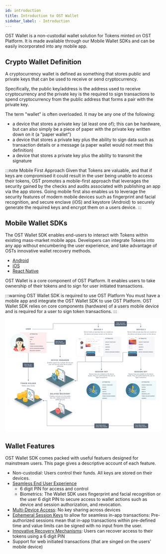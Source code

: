 ```yaml
---
id: introduction
title: Introduction to OST Wallet
sidebar_label: - Introduction
---
```


OST Wallet is a non-custodial wallet solution for Tokens minted on OST Platform. It is made available through our Mobile Wallet SDKs and can be easily incorporated into any mobile app.

## Crypto Wallet Definition
A cryptocurrency wallet is defined as something that stores public and private keys that can be used to receive or send cryptocurrency. 

Specifically, the public key/address is the address used to receive cryptocurrency and the private key is the required to sign transactions to spend cryptocurrency from the public address that forms a pair with the private key.

The term "wallet" is often overloaded. It may be any one of the following: 
* a device that stores a private key (at least one of); this can be hardware, but can also simply be a piece of paper with the private key written down on it (a “paper wallet”) 
* a device that stores a private key plus the ability to sign data such as transaction details or a message (a paper wallet would not meet this definition) 
* a device that stores a private key plus the ability to transmit the signature

:::note Mobile First Approach
Given that Tokens are valuable, and that if keys are compromised it could result in the user being unable to access their tokens, OST promotes a mobile-first approach that leverages the security gained by the checks and audits associated with publishing an app via the app stores. Going mobile first also enables us to leverage the security features of modern mobile devices such as fingerprint and facial recognition, and secure enclave (iOS) and keystore (Android) to securely generate the required keys and encrypt them on a users device.
:::

## Mobile Wallet SDKs
The OST Wallet SDK enables end-users to interact with Tokens within existing mass-market mobile apps. Developers can integrate Tokens into any app without encumbering the user experience, and take advantage of OSTs innovative wallet recovery methods.

* [Android](/platform/docs/sdk/mobile-wallet-sdks/android/) 
* [iOS](/platform/docs/sdk/mobile-wallet-sdks/iOS)
* [React Native](/platform/docs/sdk/mobile-wallet-sdks/react-native)

OST Wallet is a core component of OST Platform. It enables users to take ownership of their tokens and to sign for user initiated transactions.

:::warning OST Wallet SDK is required to use OST Platform
You must have a mobile app and integrate the OST Wallet SDK to use OST Platform. OST Wallet SDK relies on core components (hardware) of a users mobile device and is required for a user to sign token transactions.
:::

![ERD_user_setup-Diagram](/platform/docs/assets/ERD_user_setup.jpg)

## Wallet Features
OST Wallet SDK comes packed with useful featuers designed for mainstream users. This page gives a descriptive account of each feature.

* Non-custodial: Users control their funds. All keys are stored on their devices.
* [Seamless End User Experience](/platform/docs/wallet/features/#seamless-user-experience)
    * 6 digit PIN for access and control
    * Biometrics: The Wallet SDK uses fingerprint and facial recognition or the user 6 digit PIN to secure access to wallet actions such as device and session authorization, and revocation.
* [Multi-Device Access](/platform/docs/wallet/multi-device/): No key sharing across devices
* [Ephemeral Session Keys](/platform/docs/wallet/session-keys/) to allow for seamless in-app transactions: Pre-authorized sessions mean that in-app transactions within pre-defined time and value limits can be signed with no input from the user.
* [Innovative Recovery Mechanisms](/platform/docs/wallet/recovery): Users can recover access to their tokens using a 6 digit PIN 
* Support for web initiated transactions (that are singed on the users' mobile device)